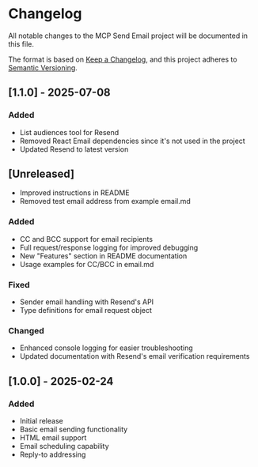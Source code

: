 # Changelog

All notable changes to the MCP Send Email project will be documented in this file.

The format is based on [Keep a Changelog](https://keepachangelog.com/en/1.0.0/),
and this project adheres to [Semantic Versioning](https://semver.org/spec/v2.0.0.html).

## [1.1.0] - 2025-07-08

### Added
- List audiences tool for Resend
- Removed React Email dependencies since it's not used in the project
- Updated Resend to latest version

## [Unreleased]

- Improved instructions in README
- Removed test email address from example email.md

### Added
- CC and BCC support for email recipients
- Full request/response logging for improved debugging
- New "Features" section in README documentation
- Usage examples for CC/BCC in email.md

### Fixed
- Sender email handling with Resend's API
- Type definitions for email request object

### Changed
- Enhanced console logging for easier troubleshooting
- Updated documentation with Resend's email verification requirements

## [1.0.0] - 2025-02-24
### Added
- Initial release
- Basic email sending functionality
- HTML email support
- Email scheduling capability
- Reply-to addressing